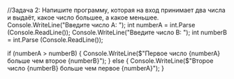 //Задача 2: Напишите программу, которая на вход принимает два числа и выдаёт, какое число большее, а какое меньшее.
Console.WriteLine("Введите число A: ");
int numberA = int.Parse (Console.ReadLine());
Console.WriteLine("Введите число B: ");
int numberB = int.Parse (Console.ReadLine());

if (numberA > numberB)
{
    Console.WriteLine($"Первое число {numberA} больше чем второе {numberB}"); 
}
else
{
    Console.WriteLine($"Второе число {numberB} больше чем первое {numberA}");
}

